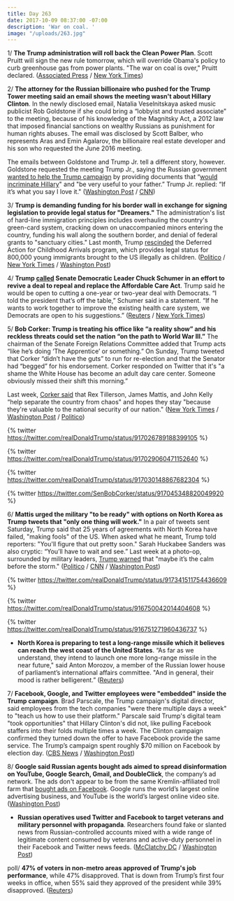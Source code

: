 ```yaml
---
title: Day 263
date: 2017-10-09 08:37:00 -07:00
description: 'War on coal. '
image: "/uploads/263.jpg"
---
```


1/ **The Trump administration will roll back the Clean Power Plan**. Scott Pruitt will sign the new rule tomorrow, which will override Obama's policy to curb greenhouse gas from power plants. "The war on coal is over," Pruitt declared.  ([Associated Press](https://apnews.com/94c981eb440f43c3bbbfff84063a9ecc/Trump-administration-to-terminate-Obama's-climate-plan) / [New York Times](https://www.nytimes.com/2017/10/09/climate/clean-power-plan.html))

2/ **The attorney for the Russian billionaire who pushed for the Trump Tower meeting said an email shows the meeting wasn't about Hillary Clinton**. In the newly disclosed email, Natalia Veselnitskaya asked music publicist Rob Goldstone if she could bring a “lobbyist and trusted associate" to the meeting, because of his knowledge of the Magnitsky Act, a 2012 law that imposed financial sanctions on wealthy Russians as punishment for human rights abuses. The email was disclosed by Scott Balber, who represents Aras and Emin Agalarov, the billionaire real estate developer and his son who requested the June 2016 meeting.

The emails between Goldstone and Trump Jr. tell a different story, however. Goldstone requested the meeting Trump Jr., saying the Russian government [wanted to help the Trump campaign](https://whatthefuckjusthappenedtoday.com/2017/07/10/Day-172/#1-donald-trump-jr-met-with-a-kremlin) by providing documents that “[would incriminate Hillary](https://whatthefuckjusthappenedtoday.com/2017/07/11/Day-173/#2-the-email-sent-to-trump-jr-said-th)" and "be very useful to your father.” Trump Jr. replied: “If it’s what you say I love it." ([Washington Post](https://www.washingtonpost.com/politics/newly-disclosed-email-sheds-light-on-trump-jr-meeting-with-russian-lawyer/2017/10/09/2d0fecb0-a9e3-11e7-92d1-58c702d2d975_story.html) / [CNN](http://www.cnn.com/2017/10/09/politics/russia-trump-tower-meeting-new-documents/index.html))

3/ **Trump is demanding funding for his border wall in exchange for signing legislation to provide legal status for "Dreamers."** The administration's list of hard-line immigration principles includes overhauling the country's green-card system, cracking down on unaccompanied minors entering the country, funding his wall along the southern border, and denial of federal grants to "sanctuary cities." Last month, Trump [rescinded](https://whatthefuckjusthappenedtoday.com/2017/09/05/day-229/#1-trump-rescinded-daca-and-called-on) the Deferred Action for Childhood Arrivals program, which provides legal status for 800,000 young immigrants brought to the US illegally as children.  ([Politico](http://www.politico.com/story/2017/10/08/trump-immigration-plan-dreamers-243586) / [New York Times](https://www.nytimes.com/2017/10/08/us/politics/white-house-daca.html) / [Washington Post](https://www.washingtonpost.com/news/post-politics/wp/2017/10/08/trump-administration-releases-hard-line-immigration-principles-threatening-deal-on-dreamers/))

4/ **Trump [called](https://www.axios.com/trump-phones-schumer-for-help-on-health-care-miffing-some-in-gop-2493868663.html) Senate Democratic Leader Chuck Schumer in an effort to revive a deal to repeal and replace the Affordable Care Act**. Trump said he would be open to cutting a one-year or two-year deal with Democrats. “I told the president that’s off the table,” Schumer said in a statement. “If he wants to work together to improve the existing health care system, we Democrats are open to his suggestions.” ([Reuters](https://www.reuters.com/article/us-usa-healthcare-trump-deal/trump-says-open-to-temporary-healthcare-reform-deal-with-democrats-idUSKBN1CC0S9) / [New York Times](https://www.nytimes.com/2017/10/07/us/politics/trump-schumer-obamacare.html))

5/ **Bob Corker: Trump is treating his office like “a reality show” and his reckless threats could set the nation “on the path to World War III.”** The chairman of the Senate Foreign Relations Committee added that Trump acts “like he’s doing ‘The Apprentice’ or something.” On Sunday, Trump tweeted that Corker “didn’t have the guts” to run for re-election and that the Senator had “begged” for his endorsement. Corker responded on Twitter that it's "a shame the White House has become an adult day care center. Someone obviously missed their shift this morning.”

Last week, [Corker said](https://whatthefuckjusthappenedtoday.com/2017/10/05/day-259/#6-rex-tillerson-james-mattis-and-ste) that Rex Tillerson, James Mattis, and John Kelly “help separate the country from chaos" and hopes they stay "because they're valuable to the national security of our nation." ([New York Times](https://www.nytimes.com/2017/10/08/us/politics/trump-corker.html) / [Washington Post](https://www.washingtonpost.com/news/post-politics/wp/2017/10/08/trump-attacks-gop-sen-corker-didnt-have-the-guts-to-run-for-reelection/) / [Politico](http://www.politico.com/story/2017/10/08/trump-claims-corker-didnt-have-the-guts-to-run-for-reelection-243576))

{% twitter https://twitter.com/realDonaldTrump/status/917026789188399105 %}

{% twitter https://twitter.com/realDonaldTrump/status/917029060471152640 %}

{% twitter https://twitter.com/realDonaldTrump/status/917030148867682304 %}

{% twitter https://twitter.com/SenBobCorker/status/917045348820049920 %}

6/ **Mattis urged the military "to be ready" with options on North Korea as Trump tweets that "only one thing will work."** In a pair of tweets sent Saturday, Trump said that 25 years of agreements with North Korea have failed, "making fools" of the US. When asked what he meant, Trump told reporters: "You'll figure that out pretty soon." Sarah Huckabee Sanders was also cryptic: “You’ll have to wait and see.” Last week at a photo-op, surrounded by military leaders, [Trump warned](https://whatthefuckjusthappenedtoday.com/2017/10/06/day-260/#2-surrounded-by-military-leaders-tru) that "maybe it’s the calm before the storm." ([Politico](http://www.politico.com/story/2017/10/09/jim-mattis-north-korea-military-ready-243596) / [CNN](http://www.cnn.com/2017/10/07/politics/trump-north-korea-negotiations-tweet/index.html) / [Washington Post](https://www.washingtonpost.com/news/post-politics/wp/2017/10/07/trump-on-north-korea-sorry-but-only-one-thing-will-work/))

{% twitter https://twitter.com/realDonaldTrump/status/917341511754436609 %}

{% twitter https://twitter.com/realDonaldTrump/status/916750042014404608 %}

{% twitter https://twitter.com/realDonaldTrump/status/916751271960436737 %}

* **North Korea is preparing to test a long-range missile which it believes can reach the west coast of the United States**. “As far as we understand, they intend to launch one more long-range missile in the near future," said Anton Morozov, a member of the Russian lower house of parliament’s international affairs committee. "And in general, their mood is rather belligerent.”  ([Reuters](https://www.reuters.com/article/us-northkorea-missiles-russia/north-korea-preparing-long-range-missile-test-ria-cites-russian-lawmaker-idUSKBN1CB21T))

7/ **Facebook, Google, and Twitter employees were "embedded" inside the Trump campaign**. Brad Parscale, the Trump campaign's digital director, said employees from the tech companies "were there multiple days a week" to "teach us how to use their platform." Parscale said Trump's digital team "took opportunities" that Hillary Clinton's did not, like pulling Facebook staffers into their folds multiple times a week. The Clinton campaign confirmed they turned down the offer to have Facebook provide the same service. The Trump’s campaign spent roughly $70 million on Facebook by election day.  ([CBS News](https://www.cbsnews.com/news/facebook-embeds-russia-and-the-trump-campaigns-secret-weapon/) / [Washington Post](https://www.washingtonpost.com/politics/trump-campaigns-embrace-of-facebook-shows-companys-growing-reach-in-elections/2017/10/08/e5e5f156-a93b-11e7-b3aa-c0e2e1d41e38_story.html))

8/ **Google said Russian agents bought ads aimed to spread disinformation on YouTube, Google Search, Gmail, and DoubleClick**,  the company’s ad network. The ads don't appear to be from the same Kremlin-affiliated troll farm that [bought ads on Facebook](https://whatthefuckjusthappenedtoday.com/2017/09/06/day-230/#6-facebook-found-100-000-in-ad-spend). Google runs the world’s largest online advertising business, and YouTube is the world’s largest online video site. ([Washington Post](https://www.washingtonpost.com/news/the-switch/wp/2017/10/09/google-uncovers-russian-bought-ads-on-youtube-gmail-and-other-platforms/?utm_term=.8fd4678dc621)) 

* **Russian operatives used Twitter and Facebook to target veterans and military personnel with propaganda**. Researchers found fake or slanted news from Russian-controlled accounts mixed with a wide range of legitimate content consumed by veterans and active-duty personnel in their Facebook and Twitter news feeds. ([McClatchy DC](http://www.mcclatchydc.com/news/nation-world/national/article177744986.html) / [Washington Post](https://www.washingtonpost.com/news/the-switch/wp/2017/10/09/russian-operatives-used-twitter-and-facebook-to-target-veterans-and-military-personnel-study-says/)) 

poll/ **47% of voters in non-metro areas approved of Trump's job performance**, while 47% disapproved. That is down from Trump’s first four weeks in office, when 55% said they approved of the president while 39% disapproved. ([Reuters](https://www.reuters.com/article/us-usa-ruralamerica-poll/trumps-popularity-is-slipping-in-rural-america-poll-idUSKBN1CE162))